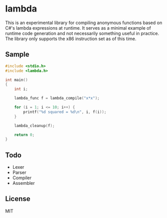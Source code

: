 # lambda

This is an experimental library for compiling anonymous functions based on C#'s lambda expressions at runtime. It serves as a minimal example of runtime code generation and not necessarily something useful in practice. The library only supports the x86 instruction set as of this time.

## Sample

```c
#include <stdio.h>
#include <lambda.h>

int main()
{
	int i;

	lambda_func f = lambda_compile("x*x");

	for (i = 1; i <= 10; i++) {
		printf("%d squared = %d\n", i, f(i));
	}

	lambda_cleanup(f);

	return 0;
}
```

## Todo

* Lexer
* Parser
* Compiler
* Assembler

## License

MIT